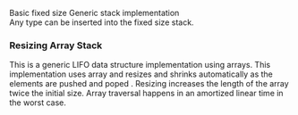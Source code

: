 <p>
Basic fixed size Generic stack implementation 
<br/> Any type can be inserted into the fixed size stack. 
</p>

<h3>Resizing Array Stack</h3>
<p>
This is a generic LIFO data structure implementation using arrays. This implementation uses array and resizes and shrinks automatically as the elements are pushed and poped . Resizing increases the length of the array twice the initial size. Array traversal happens in an amortized linear time in the worst case.
</p>
